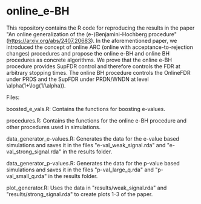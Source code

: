 # online_e-BH

This repository contains the R code for reproducing the results in the paper "An online generalization of the
(e-)Benjamini-Hochberg procedure" (https://arxiv.org/abs/2407.20683). In the aforementioned paper, we introduced the concept of online ARC (online with acceptance-to-rejection changes) procedures and propose the online e-BH and online BH procedures as concrete algorithms. We prove that the online e-BH procedure provides SupFDR control and therefore controls the FDR at arbitrary stopping times. The online BH procedure controls the OnlineFDR under PRDS and the SupFDR under PRDN/WNDN at level \alpha(1+\log(1/\alpha)).

Files:

boosted_e_vals.R:                     Contains the functions for boosting e-values. 

procedures.R:                         Contains the functions for the online e-BH procedure and other procedures used in simulations.

data_generator_e-values.R:            Generates the data for the e-value based simulations and saves it in the files "e-val_weak_signal.rda" and "e-val_strong_signal.rda" in the results folder.

data_generator_p-values.R:            Generates the data for the p-value based simulations and saves it in the files "p-val_large_q.rda" and "p-val_small_q.rda" in the results folder.

plot_generator.R:                     Uses the data in "results/weak_signal.rda" and "results/strong_signal.rda" to create plots 1-3 of the paper.
